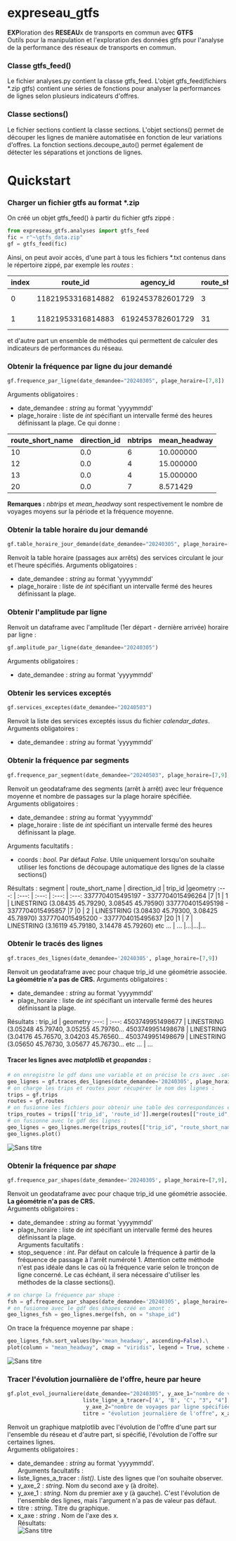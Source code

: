 # expreseau_gtfs
**EXP**loration des **RESEAU**x de transports en commun avec **GTFS**\
Outils pour la manipulation et l'exploration des données gtfs pour l'analyse de la performance des réseaux de transports en commun.
### Classe gtfs_feed()
Le fichier analyses.py contient la classe gtfs_feed. L'objet gtfs_feed(fichiers *.zip gtfs) contient une séries de fonctions pour analyser la performances de lignes selon plusieurs indicateurs d'offres.
### Classe sections()
Le fichier sections contient la classe sections. L'objet sections() permet de découper les lignes de manière automatisée en fonction de leur variations d'offres.
La fonction sections.decoupe_auto() permet également de détecter les séparations et jonctions de lignes.


# Quickstart

### Charger un fichier gtfs au format *.zip
On créé un objet gtfs_feed() à partir du fichier gtfs zippé :

```python
from expreseau_gtfs.analyses import gtfs_feed
fic = r"~\gtfs_data.zip"
gf = gtfs_feed(fic)
```
Ainsi, on peut avoir accès, d'une part à tous les fichiers *.txt contenus dans le répertoire zippé, par exemple les *routes* :

  index |          route_id |        agency_id |route_short_name   | route_long_name  |      route_desc | route_type | route_url |route_color |           route_text_color
---   |---					|   ---           |       ---         |   ---            |      ---        |   ---      |    ---    |   ---      |   ---
0  | 11821953316814882 | 6192453782601729 |               3   |         Ligne 3 	|	Ligne Ligne 3   |        3   |     NaN   |   ed6e00   |			FFFFFF
1  | 11821953316814883 | 6192453782601729 |              31   |        Ligne 31		|	Ligne Ligne 31  |         3  |      NaN  |    9c8cc9		|	FFFFFF  

et d'autre part un ensemble de méthodes qui permettent de calculer des indicateurs de performances du réseau.

### Obtenir la fréquence par ligne du jour demandé
```python
gf.frequence_par_ligne(date_demandee="20240305", plage_horaire=[7,8])
```
Arguments obligatoires :
   -  date_demandee : *string* au format 'yyyymmdd'
   -  plage_horaire : liste de *int* spécifiant un intervalle fermé des heures définissant la plage.
Ce qui donne :

route_short_name|  direction_id|  nbtrips|  mean_headway
---		  |     ---        |    ---    |---
10     |      0.0        |    6        |  10.000000
12     |      0.0        |    4       |  15.000000
13     |      0.0        |    4       |  15.000000
20     |      0.0        |    7       |   8.571429

**Remarques :** *nbtrips* et *mean_headway* sont respectivement le nombre de voyages moyens sur la période et la fréquence moyenne.

### Obtenir la table horaire du jour demandé

```python
gf.table_horaire_jour_demande(date_demandee="20240305", plage_horaire=[7,8])
```
Renvoit la table horaire (passages aux arrêts) des services circulant le jour et l'heure spécifiés.
Arguments obligatoires :
   -  date_demandee : *string* au format 'yyyymmdd'
   -  plage_horaire : liste de *int* spécifiant un intervalle fermé des heures définissant la plage.

### Obtenir l'amplitude par ligne
Renvoit un dataframe avec l'amplitude (1er départ - dernière arrivée) horaire par ligne : 
```python
gf.amplitude_par_ligne(date_demandee="20240305")
```
Arguments obligatoires :
   -  date_demandee : *string* au format 'yyyymmdd'


### Obtenir les services exceptés

```python
gf.services_exceptes(date_demandee="20240503")
```
Renvoit la liste des services exceptés issus du fichier *calendar_dates*.\
Arguments obligatoires :
   -  date_demandee : *string* au format 'yyyymmdd'

### Obtenir la fréquence par segments 
```python
gf.frequence_par_segment(date_demandee="20240503", plage_horaire=[7,9], coords=False)
```
Renvoit un geodataframe des segments (arrêt à arrêt) avec leur fréquence moyenne et nombre de passages sur la plage horaire spécifiée.\
Arguments obligatoires :
   -  date_demandee : *string* au format 'yyyymmdd'
   -  plage_horaire : liste de *int* spécifiant un intervalle fermé des heures définissant la plage.

Arguments facultatifs :
   - coords : *bool*. Par défaut *False*. Utile uniquement lorsqu'on souhaite utiliser les fonctions de découpage automatique des lignes de la classe sections()

Résultats :
segment |	route_short_name |	direction_id 	| trip_id 	|geometry
:---:	|        :---:     |       :---:   |      :---:    | :---:
3377704015495197 - 3377704015496264 	|7 	|1 |	1 	| LINESTRING (3.08435 45.79290, 3.08545 45.79590)
3377704015495198 - 3377704015495857 	|7 	|0 |	2 	| LINESTRING (3.08430 45.79300, 3.08425 45.78970)
3377704015495200 - 3377704015495637 	|20 	|1 |	7 	| LINESTRING (3.16119 45.79180, 3.14478 45.79260)
etc ... | ... |...|...|...

### Obtenir le tracés des lignes

```python
gf.traces_des_lignes(date_demandee='20240305', plage_horaire=[7,9])
```
Renvoit un geodataframe avec pour chaque trip_id une géométrie associée. **La géométrie n'a pas de CRS.**
Arguments obligatoires :
   -  date_demandee : *string* au format 'yyyymmdd'
   -  plage_horaire : liste de *int* spécifiant un intervalle fermé des heures définissant la plage.

Résultats :
trip_id            |                               geometry
:---:			      |                   :---:
4503749951498677 | LINESTRING (3.05248 45.79740, 3.05255 45.79760...
4503749951498678 | LINESTRING (3.04176 45.76570, 3.04203 45.76560...
4503749951498679 | LINESTRING (3.05650 45.76730, 3.05677 45.76730...
etc ... | ...

#### Tracer les lignes avec *matplotlib* et *geopandas* :
```python
# on enregistre le gdf dans une variable et on précise le crs avec .set_crs() (ici WGS84)
geo_lignes = gf.traces_des_lignes(date_demandee='20240305', plage_horaire=[7,9]).set_crs("epsg:4326")
# on charge les trips et routes pour récupérer le nom des lignes :
trips = gf.trips
routes = gf.routes
# on fusionne les fichiers pour obtenir une table des correspondances entre trip_id et route_short_name :
trips_routes = trips[['trip_id', 'route_id']].merge(routes[["route_id", "route_short_name", "route_color"]], on = 'route_id')
# on fusionne avec le gdf des lignes :
geo_lignes = geo_lignes.merge(trips_routes[["trip_id", "route_short_name", "route_color"]], on = "trip_id")
geo_lignes.plot()
```
![Sans titre](https://github.com/lufages/expreseau_gtfs/assets/113050391/1aeb9cba-8793-477e-8e47-e40273134348)


### Obtenir la fréquence par *shape*

```python
gf.frequence_par_shapes(date_demandee='20240305', plage_horaire=[7,9], stop_sequence = 1)
```
Renvoit un geodataframe avec pour chaque trip_id une géométrie associée. **La géométrie n'a pas de CRS.**\
Arguments obligatoires :
   -  date_demandee : *string* au format 'yyyymmdd'
   -  plage_horaire : liste de *int* spécifiant un intervalle fermé des heures définissant la plage.\
Arguments facultatifs :
   - stop_sequence : *int*. Par défaut on calcule la fréquence à partir de la fréquence de passage à l'arrêt numéroté 1. Attention cette méthode n'est pas idéale dans le cas où la fréquence varie selon le tronçon de ligne concerné. Le cas échéant, il sera nécessaire d'utiliser les méthodes de la classe sections().
```python
# on charge la fréquence par shape : 
fsh = gf.frequence_par_shapes(date_demandee='20240305', plage_horaire=[7,9])
# on fusionne avec le gdf des shapes créé en amont :
geo_lignes_fsh = geo_lignes.merge(fsh, on = "shape_id")
```
On trace la fréquence moyenne par shape :
```python
geo_lignes_fsh.sort_values(by='mean_headway', ascending=False).\
plot(column = "mean_headway", cmap = "viridis", legend = True, scheme = "natural_breaks")
```
![Sans titre](https://github.com/lufages/expreseau_gtfs/assets/113050391/48f3a6d2-6371-400c-8a95-1fdf4a354826)


### Tracer l'évolution journalière de l'offre, heure par heure

```python
gf.plot_evol_journaliere(date_demandee="20240305", y_axe_1="nombre de voyages totaux",
                        liste_ligne_a_tracer=['A', 'B', 'C', "3", "4"],
                         y_axe_2="nombre de voyages par ligne spécifiée",
                        titre = "évolution journalière de l'offre", x_axe = "tranches horaires")
```
Renvoit un graphique matplotlib avec l'évolution de l'offre d'une part sur l'ensemble du réseau et d'autre part, si spécifié, l'évolution de l'offre sur certaines lignes.\
Arguments obligatoires :
   -  date_demandee : *string* au format 'yyyymmdd'.\
Arguments facultatifs :
   - liste_lignes_a_tracer : *list()*. Liste des lignes que l'on souhaite observer.
   - y_axe_2 : *string*. Nom du second axe y (à droite).
   - y_axe_1 : *string*. Nom du premier axe y (à gauche). C'est l'évolution de l'ensemble des lignes, mais l'argument n'a pas de valeur pas défaut.
   - titre : *string*. Titre du graphique.
   - x_axe : *string* . Nom de l'axe des x.\
Résultats:\
![Sans titre](https://github.com/lufages/expreseau_gtfs/assets/113050391/6adf0159-db0b-4d9b-b289-35f0101806f6)

